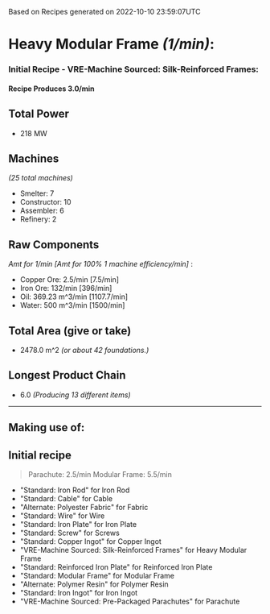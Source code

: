 Based on Recipes generated on 2022-10-10 23:59:07UTC
# Heavy Modular Frame *(1/min)*:
### Initial Recipe - VRE-Machine Sourced: Silk-Reinforced Frames:


#### Recipe Produces 3.0/min

## Total Power
*  218 MW

## Machines
*(25 total machines)*
* Smelter: 7
* Constructor: 10
* Assembler: 6
* Refinery: 2

## Raw Components
*Amt for 1/min [Amt for 100% 1 machine efficiency/min]*
:
* Copper Ore: 2.5/min [7.5/min]
* Iron Ore: 132/min [396/min]
* Oil: 369.23 m^3/min [1107.7/min]
* Water: 500 m^3/min [1500/min]

## Total Area (give or take)
*  2478.0 m^2
*(or about 42 foundations.)*

## Longest Product Chain
*  6.0
*(Producing 13 different items)*


------

## Making use of:

## Initial recipe

> Parachute: 2.5/min
> Modular Frame: 5.5/min

* "Standard: Iron Rod" for Iron Rod
* "Standard: Cable" for Cable
* "Alternate: Polyester Fabric" for Fabric
* "Standard: Wire" for Wire
* "Standard: Iron Plate" for Iron Plate
* "Standard: Screw" for Screws
* "Standard: Copper Ingot" for Copper Ingot
* "VRE-Machine Sourced: Silk-Reinforced Frames" for Heavy Modular Frame
* "Standard: Reinforced Iron Plate" for Reinforced Iron Plate
* "Standard: Modular Frame" for Modular Frame
* "Alternate: Polymer Resin" for Polymer Resin
* "Standard: Iron Ingot" for Iron Ingot
* "VRE-Machine Sourced: Pre-Packaged Parachutes" for Parachute